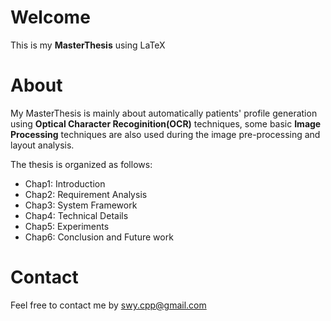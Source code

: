 # Welcome
This is my **MasterThesis** using LaTeX

# About
My MasterThesis is mainly about automatically patients' profile generation using **Optical Character Recoginition(OCR)** techniques, some basic **Image Processing** techniques are also used during the image pre-processing and layout analysis.

The thesis is organized as follows:
* Chap1: Introduction
* Chap2: Requirement Analysis
* Chap3: System Framework
* Chap4: Technical Details
* Chap5: Experiments
* Chap6: Conclusion and Future work

# Contact
Feel free  to contact me by <swy.cpp@gmail.com>

